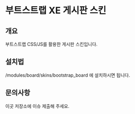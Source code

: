 # 부트스트랩 XE 게시판 스킨
## 개요
부트스트랩 CSS/JS를 활용한 게시판 스킨입니다.

## 설치법
/modules/board/skins/bootstrap_board 에 설치하시면 됩니다.

## 문의사항
이곳 저장소에 이슈 제출해 주세요.
